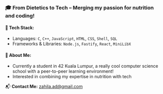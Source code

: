 ### 🎓 From Dietetics to Tech – Merging my passion for nutrition and coding!

#### 🔧 Tech Stack:
- Languages: `C`, `C++`, `JavaScript`, `HTML`, `CSS`, `Shell`, `SQL`
- Frameworks & Libraries: `Node.js`, `Fastify`, `React`, `MiniLibX`


#### 🌟 About Me:
- Currently a student in 42 Kuala Lumpur, a really cool computer science school with a peer-to-peer learning environment!
- Interested in combining my expertise in nutrition with tech

📬  **Contact Me:** zahila.ad@gmail.com

<!--
![My GitHub stats](https://github-readme-stats.vercel.app/api?username=adzhl&show_icons=true&theme=transparent&hide_rank=true)
-->
